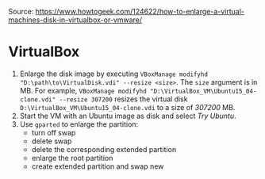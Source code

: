 <!-- TITLE: Enlarge a Virtual Disk -->
<!-- SUBTITLE: How to enlarge a virtual disk -->

Source: https://www.howtogeek.com/124622/how-to-enlarge-a-virtual-machines-disk-in-virtualbox-or-vmware/
# VirtualBox
1. Enlarge  the disk image by executing `VBoxManage modifyhd "D:\path\to\VirtualDisk.vdi" --resize <size>`. The `size` argument is in MB.
    For example, `VBoxManage modifyhd "D:\VirtualBox_VM\Ubuntu15_04-clone.vdi" --resize 307200` resizes the virtual disk `D:\VirtualBox_VM\Ubuntu15_04-clone.vdi` to a size of *307200* MB.
2. Start the VM with an Ubuntu image as disk and select *Try Ubuntu*.
3. Use `gparted` to enlarge the partition:
   * turn off swap
   * delete swap
   * delete the corresponding extended partition
   * enlarge the root partition
   * create extended partition and swap new
